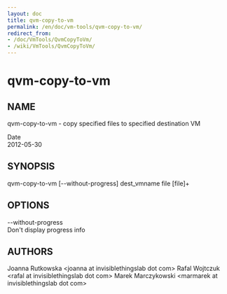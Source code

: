 ```yaml
---
layout: doc
title: qvm-copy-to-vm
permalink: /en/doc/vm-tools/qvm-copy-to-vm/
redirect_from:
- /doc/VmTools/QvmCopyToVm/
- /wiki/VmTools/QvmCopyToVm/
---
```


qvm-copy-to-vm
==============

NAME
----

qvm-copy-to-vm - copy specified files to specified destination VM

Date  
2012-05-30

SYNOPSIS
--------

qvm-copy-to-vm [--without-progress] dest\_vmname file [file]+

OPTIONS
-------

--without-progress  
Don't display progress info

AUTHORS
-------

Joanna Rutkowska \<joanna at invisiblethingslab dot com\>
Rafal Wojtczuk \<rafal at invisiblethingslab dot com\>
Marek Marczykowski \<marmarek at invisiblethingslab dot com\>
